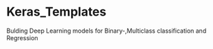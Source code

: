 # Keras_Templates
Bulding Deep Learning models for Binary-,Multiclass classification and Regression
